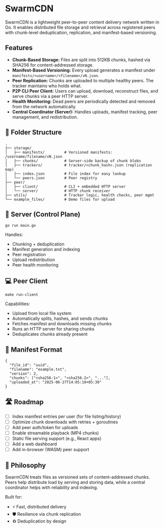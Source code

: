 # SwarmCDN

SwarmCDN is a lightweight peer-to-peer content delivery network written in Go. It enables distributed file storage and retrieval across registered peers with chunk-level deduplication, replication, and manifest-based versioning.

## Features

- **Chunk-Based Storage:** Files are split into 512KB chunks, hashed via SHA256 for content-addressed storage.
- **Manifest-Based Versioning:** Every upload generates a manifest under `manifests/<username>/<filename>/vN.json`.
- **Peer Replication:** Chunks are uploaded to multiple healthy peers. The tracker maintains who holds what.
- **P2P CLI Peer Client:** Users can upload, download, reconstruct files, and serve chunks via a peer HTTP server.
- **Health Monitoring:** Dead peers are periodically detected and removed from the network automatically.
- **Central Coordinator (Server):** Handles uploads, manifest tracking, peer management, and redistribution.

## 📂 Folder Structure

    .
    ├── storage/
    │   ├── manifests/         # Versioned manifests: /username/filename/vN.json
    │   ├── chunks/            # Server-side backup of chunk blobs
    │   ├── trackers/          # tracker/<chunk_hash>.json (replication map)
    │   ├── index.json         # File index for easy lookup
    │   └── peers.json         # Peer registry
    ├── peer/
    │   ├── client/            # CLI + embedded HTTP server
    │   └── server/            # HTTP chunk receiver
    ├── utils/                 # Tracker logic, health checks, peer mgmt
    └── example_files/         # Demo files for upload

## 🔧 Server (Control Plane)

    go run main.go

Handles:

- Chunking + deduplication
- Manifest generation and indexing
- Peer registration
- Upload redistribution
- Peer health monitoring

## 💻 Peer Client

    make run-client

Capabilities:

- Upload from local file system
- Automatically splits, hashes, and sends chunks
- Fetches manifest and downloads missing chunks
- Runs an HTTP server for sharing chunks
- Deduplicates chunks already present

## 🧾 Manifest Format

    {
      "file_id": "uuid",
      "filename": "example.txt",
      "version": 2,
      "chunks": ["<sha256-1>", "<sha256-2>", "..."],
      "uploaded_at": "2025-06-27T14:05:10+05:30"
    }

## 🛣 Roadmap

- [ ] Index manifest entries per user (for file listing/history)
- [ ] Optimize chunk downloads with retries + goroutines
- [ ] Add peer auth/token for uploads
- [ ] Enable streamable playback (MP4 chunks)
- [ ] Static file serving support (e.g., React apps)
- [ ] Add a web dashboard
- [ ] Add in-browser (WASM) peer support

## 🧠 Philosophy

SwarmCDN treats files as versioned sets of content-addressed chunks. Peers help distribute load by serving and storing data, while a central coordinator helps with reliability and indexing.

Built for:
- ⚡ Fast, distributed delivery
- 🛡️ Resilience via chunk replication
- ♻️ Deduplication by design
